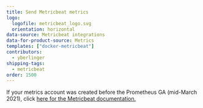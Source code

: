 ```yaml
---
title: Send Metricbeat metrics
logo:
  logofile: metricbeat_logo.svg
  orientation: horizontal
data-source: Metricbeat integrations
data-for-product-source: Metrics
templates: ["docker-metricbeat"]
contributors:
  - yberlinger
shipping-tags:
  - metricbeat
order: 1500
---
```



If your metrics account was created before the Prometheus GA (mid-March 2021), click [here for the Metricbeat documentation.](https://docs.logz.io/shipping/#metrics-sources)     

